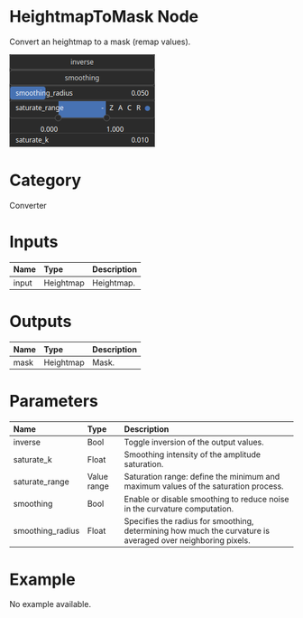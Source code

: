 
HeightmapToMask Node
====================


Convert an heightmap to a mask (remap values).



![img](../../images/nodes/HeightmapToMask_settings.png)


# Category


Converter
# Inputs

|Name|Type|Description|
| :--- | :--- | :--- |
|input|Heightmap|Heightmap.|

# Outputs

|Name|Type|Description|
| :--- | :--- | :--- |
|mask|Heightmap|Mask.|

# Parameters

|Name|Type|Description|
| :--- | :--- | :--- |
|inverse|Bool|Toggle inversion of the output values.|
|saturate_k|Float|Smoothing intensity of the amplitude saturation.|
|saturate_range|Value range|Saturation range: define the minimum and maximum values of the saturation process.|
|smoothing|Bool|Enable or disable smoothing to reduce noise in the curvature computation.|
|smoothing_radius|Float|Specifies the radius for smoothing, determining how much the curvature is averaged over neighboring pixels.|

# Example


No example available.